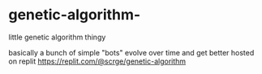 # genetic-algorithm-
little genetic algorithm thingy

basically a bunch of simple "bots" evolve over time and get better
hosted on replit https://replit.com/@scrge/genetic-algorithm
